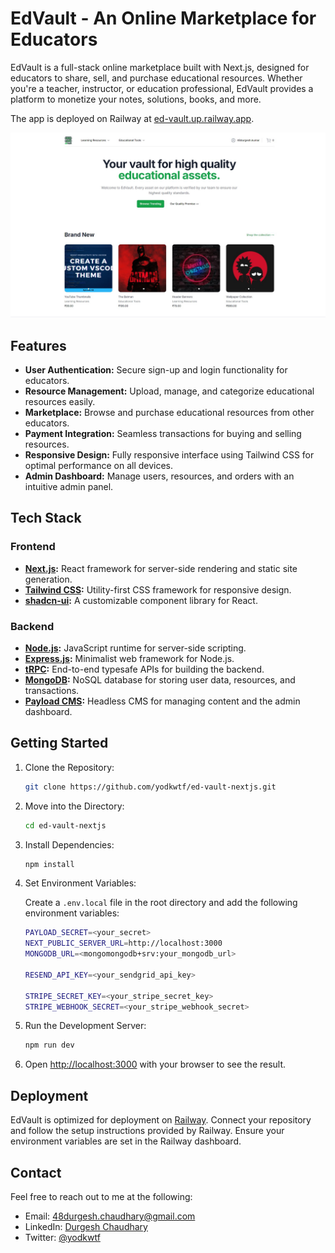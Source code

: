 # EdVault - An Online Marketplace for Educators

EdVault is a full-stack online marketplace built with Next.js, designed for educators to share, sell, and purchase educational resources. Whether you're a teacher, instructor, or education professional, EdVault provides a platform to monetize your notes, solutions, books, and more.

The app is deployed on Railway at [ed-vault.up.railway.app](https://ed-vault.up.railway.app/).

![EdVault](/public/thumbnail.jpg)

## Features

- **User Authentication:** Secure sign-up and login functionality for educators.
- **Resource Management:** Upload, manage, and categorize educational resources easily.
- **Marketplace:** Browse and purchase educational resources from other educators.
- **Payment Integration:** Seamless transactions for buying and selling resources.
- **Responsive Design:** Fully responsive interface using Tailwind CSS for optimal performance on all devices.
- **Admin Dashboard:** Manage users, resources, and orders with an intuitive admin panel.

## Tech Stack

### Frontend

- **[Next.js](https://nextjs.org/):** React framework for server-side rendering and static site generation.
- **[Tailwind CSS](https://tailwindcss.com/):** Utility-first CSS framework for responsive design.
- **[shadcn-ui](https://shadcn.dev/):** A customizable component library for React.

### Backend

- **[Node.js](https://nodejs.org/):** JavaScript runtime for server-side scripting.
- **[Express.js](https://expressjs.com/):** Minimalist web framework for Node.js.
- **[tRPC](https://trpc.io/):** End-to-end typesafe APIs for building the backend.
- **[MongoDB](https://www.mongodb.com/):** NoSQL database for storing user data, resources, and transactions.
- **[Payload CMS](https://payloadcms.com/):** Headless CMS for managing content and the admin dashboard.

## Getting Started

1. Clone the Repository:

   ```bash
   git clone https://github.com/yodkwtf/ed-vault-nextjs.git
   ```

2. Move into the Directory:

   ```bash
   cd ed-vault-nextjs
   ```

3. Install Dependencies:

   ```bash
   npm install
   ```

4. Set Environment Variables:

   Create a `.env.local` file in the root directory and add the following environment variables:

   ```bash
   PAYLOAD_SECRET=<your_secret>
   NEXT_PUBLIC_SERVER_URL=http://localhost:3000
   MONGODB_URL=<mongomongodb+srv:your_mongodb_url>

   RESEND_API_KEY=<your_sendgrid_api_key>

   STRIPE_SECRET_KEY=<your_stripe_secret_key>
   STRIPE_WEBHOOK_SECRET=<your_stripe_webhook_secret>
   ```

5. Run the Development Server:

   ```bash
   npm run dev
   ```

6. Open [http://localhost:3000](http://localhost:3000) with your browser to see the result.

## Deployment

EdVault is optimized for deployment on [Railway](https://railway.app/). Connect your repository and follow the setup instructions provided by Railway. Ensure your environment variables are set in the Railway dashboard.

## Contact

Feel free to reach out to me at the following:

- Email: [48durgesh.chaudhary@gmail.com](mailto:48durgesh.chaudhary@gmail.com)
- LinkedIn: [Durgesh Chaudhary](https://www.linkedin.com/in/durgesh-chaudhary/)
- Twitter: [@yodkwtf](https://twitter.com/yodkwtf)
